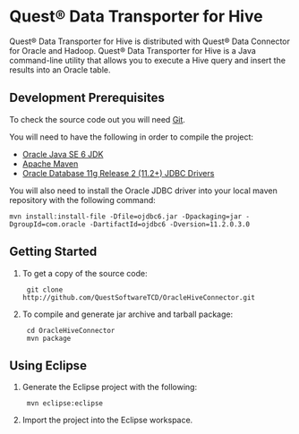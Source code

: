 Quest® Data Transporter for Hive
================================

Quest® Data Transporter for Hive is distributed with Quest® Data Connector for Oracle and Hadoop. Quest® Data Transporter for Hive is a Java command-line utility that allows you to execute a Hive query and insert the results into an Oracle table.

Development Prerequisites
-------------------------

To check the source code out you will need [Git](http://git-scm.com/).

You will need to have the following in order to compile the project:

* [Oracle Java SE 6 JDK](http://www.oracle.com/technetwork/java/javase/downloads/index.html)
* [Apache Maven](http://maven.apache.org/)
* [Oracle Database 11g Release 2 (11.2+) JDBC Drivers](http://www.oracle.com/technetwork/database/enterprise-edition/jdbc-112010-090769.html)

You will also need to install the Oracle JDBC driver into your local maven repository with the following command:

	mvn install:install-file -Dfile=ojdbc6.jar -Dpackaging=jar -DgroupId=com.oracle -DartifactId=ojdbc6 -Dversion=11.2.0.3.0

Getting Started
---------------

1. To get a copy of the source code:

		git clone http://github.com/QuestSoftwareTCD/OracleHiveConnector.git

2. To compile and generate jar archive and tarball package:

		cd OracleHiveConnector
		mvn package

Using Eclipse
-------------

1. Generate the Eclipse project with the following:

		mvn eclipse:eclipse

2. Import the project into the Eclipse workspace.